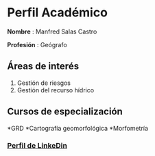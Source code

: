 # Perfil Académico

**Nombre** : Manfred Salas Castro

**Profesión** : Geógrafo

## Áreas de interés
1. Gestión de riesgos  
2. Gestión del recurso hídrico

## Cursos de especialización
*GRD
*Cartografía geomorfológica
    *Morfometría
    
### [Perfil de LinkeDin](https://cr.linkedin.com/in/manfredsalascastro)



